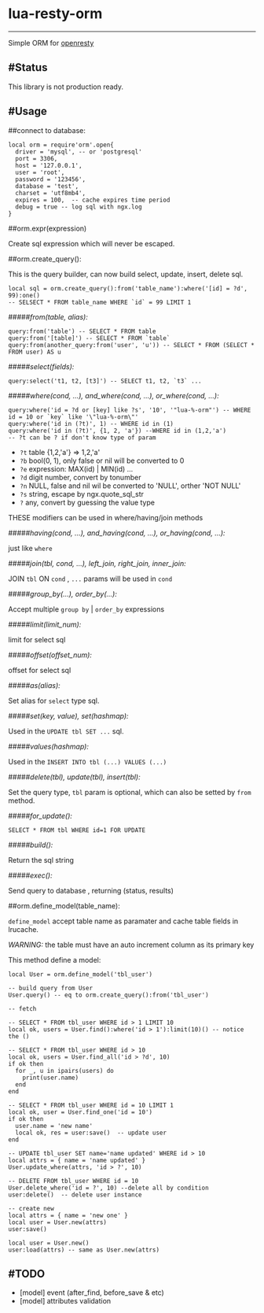 # lua-resty-orm
----
Simple ORM for [openresty](http://openresty.org) 

#Status
----
This library is not production ready.

#Usage
----

##connect to database:
```
local orm = require'orm'.open{
  driver = 'mysql', -- or 'postgresql'
  port = 3306,
  host = '127.0.0.1',
  user = 'root',
  password = '123456',
  database = 'test',
  charset = 'utf8mb4',
  expires = 100,  -- cache expires time period
  debug = true -- log sql with ngx.log 
}
```
##orm.expr(expression)

Create sql expression which will never be escaped.

##orm.create_query():

This is the query builder, can now build select, update, insert, delete sql.
```
local sql = orm.create_query():from('table_name'):where('[id] = ?d', 99):one()
-- SELSECT * FROM table_name WHERE `id` = 99 LIMIT 1
```
#####*from(table, alias):*
```
query:from('table') -- SELECT * FROM table
query:from('[table]') -- SELECT * FROM `table`
query:from(another_query:from('user', 'u')) -- SELECT * FROM (SELECT * FROM user) AS u
```
#####*select(fields):*
```
query:select('t1, t2, [t3]') -- SELECT t1, t2, `t3` ...
```

#####*where(cond, ...), and\_where(cond, ...), or_where(cond, ...):*
```
query:where('id = ?d or [key] like ?s', '10', '"lua-%-orm"') -- WHERE id = 10 or `key` like '\"lua-%-orm\"'
query:where('id in (?t)', 1) -- WHERE id in (1)
query:where('id in (?t)', {1, 2, 'a'}) --WHERE id in (1,2,'a')
-- ?t can be ? if don't know type of param

```
- `?t`  table  {1,2,'a'} => 1,2,'a'
- `?b`  bool(0, 1), only false or nil will be converted to 0
- `?e`  expression: MAX(id) | MIN(id) ...
- `?d`  digit number, convert by tonumber
- `?n`  NULL, false and nil wil be converted to 'NULL', orther 'NOT NULL'
- `?s`  string, escape by ngx.quote\_sql\_str
- `?`  any, convert by guessing the value type

THESE modifiers can be used in where/having/join methods

#####*having(cond, ...), and_having(cond, ...), or_having(cond, ...):*

just like `where`

#####*join(tbl, cond, ...), left\_join, right\_join, inner_join:*

JOIN `tbl` ON `cond` , `...` params will be used in `cond`

#####*group_by(...), order_by(...):*

Accept multiple `group by` | `order_by` expressions

#####*limit(limit_num):*

limit for select sql

#####*offset(offset_num):*

offset for select sql

#####*as(alias):*

Set alias for `select` type sql.

#####*set(key, value), set(hashmap):*

Used in the `UPDATE tbl SET ...` sql.

#####*values(hashmap):*

Used in the `INSERT INTO tbl (...) VALUES (...)`

#####*delete(tbl), update(tbl), insert(tbl):*

Set the query type, `tbl` param is optional, which can also be setted by `from` method.

#####*for_update():*

`SELECT * FROM tbl WHERE id=1 FOR UPDATE`

#####*build():*

Return the sql string

#####*exec():*

Send query to database , returning (status, results)


##orm.define_model(table_name):

`define_model` accept table name as paramater and cache table fields in lrucache.

_WARNING:_ the table must have an auto increment column as its primary key

This method define a model:

```
local User = orm.define_model('tbl_user')

-- build query from User
User.query() -- eq to orm.create_query():from('tbl_user')

-- fetch 

-- SELECT * FROM tbl_user WHERE id > 1 LIMIT 10
local ok, users = User.find():where('id > 1'):limit(10)() -- notice the ()

-- SELECT * FROM tbl_user WHERE id > 10
local ok, users = User.find_all('id > ?d', 10)
if ok then
  for _, u in ipairs(users) do
    print(user.name)
  end
end

-- SELECT * FROM tbl_user WHERE id = 10 LIMIT 1
local ok, user = User.find_one('id = 10')
if ok then
  user.name = 'new name'
  local ok, res = user:save()  -- update user
end

-- UPDATE tbl_user SET name='name updated' WHERE id > 10
local attrs = { name = 'name updated' }
User.update_where(attrs, 'id > ?', 10) 

-- DELETE FROM tbl_user WHERE id = 10
User.delete_where('id = ?', 10) --delete all by condition
user:delete()  -- delete user instance

-- create new 
local attrs = { name = 'new one' }
local user = User.new(attrs)
user:save()

local user = User.new()
user:load(attrs) -- same as User.new(attrs)

```

#TODO
----

* [model] event (after\_find, before\_save & etc)
* [model] attributes validation


